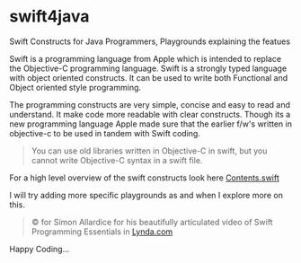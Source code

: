 # swift4java
Swift Constructs for Java Programmers, Playgrounds explaining the featues

Swift is a programming language from Apple which is intended to replace the Objective-C programming language. Swift is a strongly typed language with object oriented constructs. It can be used to write both Functional and Object oriented style programming. 

The programming constructs are very simple, concise and easy to read and understand. It make code more readable with clear constructs. Though its a new programming language Apple made sure that the earlier f/w's written in objective-c to be used in tandem with Swift coding. 

> You can use old libraries written in Objective-C in swift, but you cannot write Objective-C syntax in a swift file. 

For a high level overview of the swift constructs look here [Contents.swift](https://github.com/bsharathchand/swift4java/blob/master/iOSPlayground.playground/Contents.swift)

I will try adding more specific playgrounds as and when I explore more on this. 

> &copy; for Simon Allardice for his beautifully articulated video of Swift Programming Essentials in [Lynda.com](http://www.lynda.com/Swift-tutorials/Swift-Essential-Training/180105-2.html)

Happy Coding...
